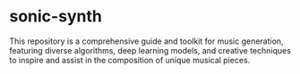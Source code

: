 # sonic-synth
 This repository is a comprehensive guide and toolkit for music generation, featuring diverse algorithms, deep learning models, and creative techniques to inspire and assist in the composition of unique musical pieces.
